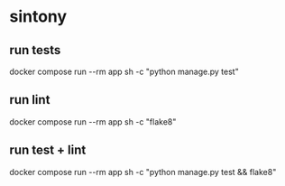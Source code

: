 # sintony


## run tests
docker compose run --rm app sh -c "python manage.py test"

## run lint
docker compose run --rm app sh -c "flake8"

## run test + lint 
docker compose run --rm app sh -c "python manage.py test && flake8"

